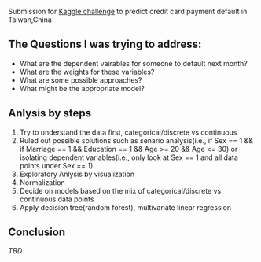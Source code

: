 Submission for [Kaggle challenge](https://www.kaggle.com/uciml/default-of-credit-card-clients-dataset) to predict credit card payment default in Taiwan,China

## The Questions I was trying to address:
* What are the dependent vairables for someone to default next month?
* What are the weights for these variables?
* What are some possible approaches?
* What might be the appropriate model?

## Anlysis by steps
1. Try to understand the data first, categorical/discrete vs continuous
2. Ruled out possible solutions such as senario analysis(i.e., if Sex == 1 && if Marriage == 1 && Education == 1 && Age >= 20 && Age <= 30) or isolating dependent variables(i.e., only look at Sex == 1 and all data points under Sex == 1)
3. Exploratory Anlysis by visualization
4. Normalization
5. Decide on models based on the mix of categorical/discrete vs continuous data points
6. Apply decision tree(random forest), multivariate linear regression

## Conclusion
*TBD*
